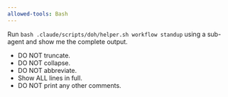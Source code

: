 ```yaml
---
allowed-tools: Bash
---
```


Run `bash .claude/scripts/doh/helper.sh workflow standup` using a sub-agent and show me the complete output.

- DO NOT truncate.
- DO NOT collapse.
- DO NOT abbreviate.
- Show ALL lines in full.
- DO NOT print any other comments.
